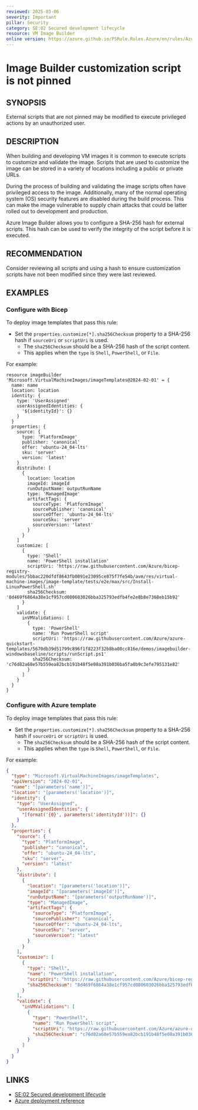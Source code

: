```yaml
---
reviewed: 2025-03-06
severity: Important
pillar: Security
category: SE:02 Secured development lifecycle
resource: VM Image Builder
online version: https://azure.github.io/PSRule.Rules.Azure/en/rules/Azure.ImageBuilder.CustomizeHash/
---
```


# Image Builder customization script is not pinned

## SYNOPSIS

External scripts that are not pinned may be modified to execute privileged actions by an unauthorized user.

## DESCRIPTION

When building and developing VM images it is common to execute scripts to customize and validate the image.
Scripts that are used to customize the image can be stored in a variety of locations including a public or private URLs.

During the process of building and validating the image scripts often have privileged access to the image.
Additionally, many of the normal operating system (OS) security features are disabled during the build process.
This can make the image vulnerable to supply chain attacks that could be latter rolled out to development and production.

Azure Image Builder allows you to configure a SHA-256 hash for external scripts.
This hash can be used to verify the integrity of the script before it is executed.

## RECOMMENDATION

Consider reviewing all scripts and using a hash to ensure customization scripts have not been modified since they were last reviewed.

## EXAMPLES

### Configure with Bicep

To deploy image templates that pass this rule:

- Set the `properties.customize[*].sha256Checksum` property to a SHA-256 hash if `sourceUri` or `scriptUri` is used.
  - The `sha256Checksum` should be a SHA-256 hash of the script content.
  - This applies when the `type` is `Shell`, `PowerShell`, or `File`.

For example:

```bicep
resource imageBuilder 'Microsoft.VirtualMachineImages/imageTemplates@2024-02-01' = {
  name: name
  location: location
  identity: {
    type: 'UserAssigned'
    userAssignedIdentities: {
      '${identityId}': {}
    }
  }
  properties: {
    source: {
      type: 'PlatformImage'
      publisher: 'canonical'
      offer: 'ubuntu-24_04-lts'
      sku: 'server'
      version: 'latest'
    }
    distribute: [
      {
        location: location
        imageId: imageId
        runOutputName: outputRunName
        type: 'ManagedImage'
        artifactTags: {
          sourceType: 'PlatformImage'
          sourcePublisher: 'canonical'
          sourceOffer: 'ubuntu-24_04-lts'
          sourceSku: 'server'
          sourceVersion: 'latest'
        }
      }
    ]
    customize: [
      {
        type: 'Shell'
        name: 'PowerShell installation'
        scriptUri: 'https://raw.githubusercontent.com/Azure/bicep-registry-modules/5bbac220dfdf8643fb0091e23095ce875f7fe54b/avm/res/virtual-machine-images/image-template/tests/e2e/max/src/Install-LinuxPowerShell.sh'
        sha256Checksum: '8d469f6864a38e1cf957cd080603026bba325793edfb4fe2e8b8e7368eb15b92'
      }
    ]
    validate: {
      inVMValidations: [
        {
          type: 'PowerShell'
          name: 'Run PowerShell script'
          scriptUri: 'https://raw.githubusercontent.com/Azure/azure-quickstart-templates/5670db39d51799c896f1f8223f32b8ba08cc816e/demos/imagebuilder-windowsbaseline/scripts/runScript.ps1'
          sha256Checksum: 'c76d82a68e57b559ea82bcb191b48f5e08a391b036ba5fa0b9c3efe795131e82'
        }
      ]
    }
  }
}
```

### Configure with Azure template

To deploy image templates that pass this rule:

- Set the `properties.customize[*].sha256Checksum` property to a SHA-256 hash if `sourceUri` or `scriptUri` is used.
  - The `sha256Checksum` should be a SHA-256 hash of the script content.
  - This applies when the `type` is `Shell`, `PowerShell`, or `File`.

For example:

```json
{
  "type": "Microsoft.VirtualMachineImages/imageTemplates",
  "apiVersion": "2024-02-01",
  "name": "[parameters('name')]",
  "location": "[parameters('location')]",
  "identity": {
    "type": "UserAssigned",
    "userAssignedIdentities": {
      "[format('{0}', parameters('identityId'))]": {}
    }
  },
  "properties": {
    "source": {
      "type": "PlatformImage",
      "publisher": "canonical",
      "offer": "ubuntu-24_04-lts",
      "sku": "server",
      "version": "latest"
    },
    "distribute": [
      {
        "location": "[parameters('location')]",
        "imageId": "[parameters('imageId')]",
        "runOutputName": "[parameters('outputRunName')]",
        "type": "ManagedImage",
        "artifactTags": {
          "sourceType": "PlatformImage",
          "sourcePublisher": "canonical",
          "sourceOffer": "ubuntu-24_04-lts",
          "sourceSku": "server",
          "sourceVersion": "latest"
        }
      }
    ],
    "customize": [
      {
        "type": "Shell",
        "name": "PowerShell installation",
        "scriptUri": "https://raw.githubusercontent.com/Azure/bicep-registry-modules/5bbac220dfdf8643fb0091e23095ce875f7fe54b/avm/res/virtual-machine-images/image-template/tests/e2e/max/src/Install-LinuxPowerShell.sh",
        "sha256Checksum": "8d469f6864a38e1cf957cd080603026bba325793edfb4fe2e8b8e7368eb15b92"
      }
    ],
    "validate": {
      "inVMValidations": [
        {
          "type": "PowerShell",
          "name": "Run PowerShell script",
          "scriptUri": "https://raw.githubusercontent.com/Azure/azure-quickstart-templates/5670db39d51799c896f1f8223f32b8ba08cc816e/demos/imagebuilder-windowsbaseline/scripts/runScript.ps1",
          "sha256Checksum": "c76d82a68e57b559ea82bcb191b48f5e08a391b036ba5fa0b9c3efe795131e82"
        }
      ]
    }
  }
}
```

## LINKS

- [SE:02 Secured development lifecycle](https://learn.microsoft.com/azure/well-architected/security/secure-development-lifecycle)
- [Azure deployment reference](https://learn.microsoft.com/azure/templates/Microsoft.VirtualMachineImages/imageTemplates)
